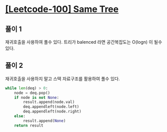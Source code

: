 # [[Leetcode-100] Same Tree](https://leetcode.com/problems/same-tree/)

## 풀이 1
재귀호출을 사용하여 풀수 있다. 트리가 balenced 라면 공간복잡도는 O(logn) 이 될수 있다.

## 풀이 2
재귀호출을 사용하지 말고 스택 자료구조를 활용하여 풀수 있다.
```python
while len(deq) > 0:
    node = deq.pop()
    if node is not None:
        result.append(node.val)
        deq.appendleft(node.left)
        deq.appendleft(node.right)
    else:
        result.append(None)
    return result
```
